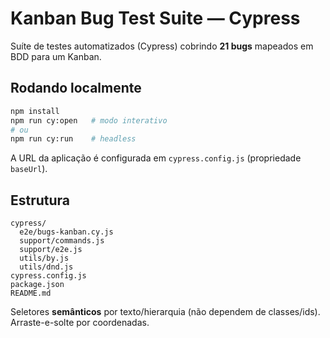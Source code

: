 # Kanban Bug Test Suite — Cypress

Suíte de testes automatizados (Cypress) cobrindo **21 bugs** mapeados em BDD para um Kanban.

## Rodando localmente
```bash
npm install
npm run cy:open   # modo interativo
# ou
npm run cy:run    # headless
```

A URL da aplicação é configurada em `cypress.config.js` (propriedade `baseUrl`).

## Estrutura
```
cypress/
  e2e/bugs-kanban.cy.js
  support/commands.js
  support/e2e.js
  utils/by.js
  utils/dnd.js
cypress.config.js
package.json
README.md
```

Seletores **semânticos** por texto/hierarquia (não dependem de classes/ids). Arraste-e-solte por coordenadas.
